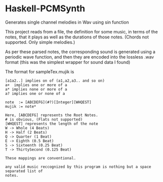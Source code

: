 # Haskell-PCMSynth
Generates single channel melodies in Wav using sin function

This project reads from a file, the definition for some music, in terms of the notes, that it plays 
as well as the durations of those notes. (Chords not supported. Only simple melodies.)

As per these parsed notes, the corresponding sound is generated using a periodic wave function, and then 
they are encoded into the lossless .wav format (this was the simplest wrapper for sound data I found)

The format for sampleTex.mujik is 

```
[a1a2..] implies on of (a1,a2,a3.. and so on)
a+  implies one or more of a
a* implies none or more of a 
a? implies one or none of a 

note  := [ABCDEFG](#?)[Integer][WHQEST]
mujik := note*

Here, [ABCDEFG] represents the Root Notes. 
# is obvious, (Flats not supported)
[WHQEST] represents the length of the note
W -> Whole (4 Beats)
H -> Half (2 Beats)
Q -> Quarter (1 Beat)
E -> Eighth (0.5 Beat)
S -> Sixteenth (0.25 Beat)
T -> ThirtySecond (0.125 Beat)

These mappings are conventional.

any valid music reccognized by this program is nothing but a space separated list of 
notes.
```

